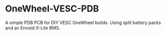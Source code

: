 # OneWheel-VESC-PDB
A simple PDB PCB for DIY VESC OneWheel builds. Using split battery packs and an Ennoid X-Lite BMS.
